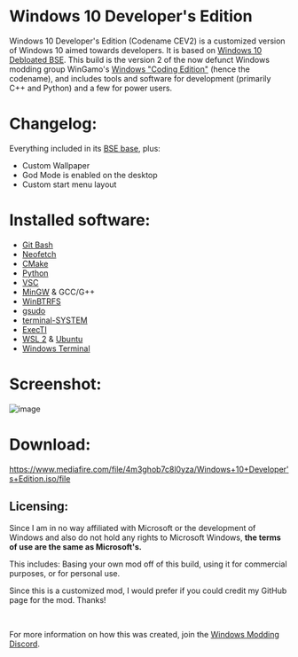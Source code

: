 # Windows 10 Developer's Edition

Windows 10 Developer's Edition (Codename CEV2) is a customized version of Windows 10 aimed towards developers. It is based on [Windows 10 Debloated BSE](https://github.com/IveMalfunctioned/Win10DebloatedBSE). This build is the version 2 of the now defunct Windows modding group WinGamo's [Windows "Coding Edition"](https://imgur.com/a/iepwBQ4) (hence the codename), and includes tools and software for development (primarily C++ and Python) and a few for power users.

# Changelog:

Everything included in its [BSE base](https://github.com/IveMalfunctioned/Win10DebloatedBSE/releases/tag/v1), plus:
- Custom Wallpaper
- God Mode is enabled on the desktop
- Custom start menu layout

# Installed software:
- [Git Bash](https://gitforwindows.org/)
- [Neofetch](https://github.com/dylanaraps/neofetch)
- [CMake](https://cmake.org/)
- [Python](https://www.python.org/)
- [VSC](https://code.visualstudio.com/)
- [MinGW](https://sourceforge.net/projects/mingw/) & GCC/G++
- [WinBTRFS](https://github.com/maharmstone/btrfs)
- [gsudo](https://github.com/gerardog/gsudo)
- [terminal-SYSTEM](https://github.com/IveMalfunctioned/NT-Scripts/tree/main/terminal-SYSTEM)
- [ExecTI](https://winaero.com/execti/)
- [WSL 2](https://learn.microsoft.com/en-us/windows/wsl/install) & [Ubuntu](https://apps.microsoft.com/store/detail/ubuntu/9PDXGNCFSCZV)
- [Windows Terminal](https://github.com/microsoft/terminal)

# Screenshot:

![image](https://user-images.githubusercontent.com/20033421/220259790-a0b0b3d6-d57b-488f-8019-54c78dce2eb1.png)

# Download:

https://www.mediafire.com/file/4m3ghob7c8l0yza/Windows+10+Developer's+Edition.iso/file

## Licensing:
Since I am in no way affiliated with Microsoft or the development of Windows and also do not hold any rights to Microsoft Windows, **the terms of use are the same as Microsoft's.**

This includes: Basing your own mod off of this build, using it for commercial purposes, or for personal use.

Since this is a customized mod, I would prefer if you could credit my GitHub page for the mod. Thanks!

⁯

For more information on how this was created, join the [Windows Modding Discord](https://discord.gg/hzScjC9re6).
